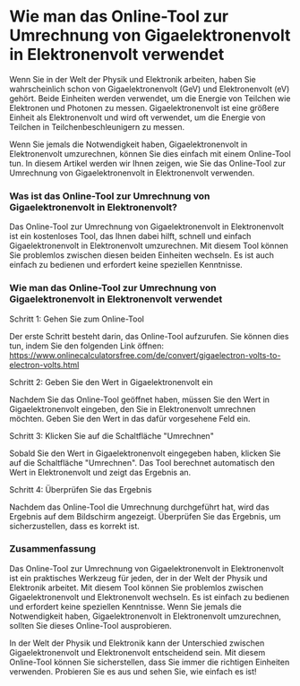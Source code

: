 Wie man das Online-Tool zur Umrechnung von Gigaelektronenvolt in Elektronenvolt verwendet
=========================================================================================

Wenn Sie in der Welt der Physik und Elektronik arbeiten, haben Sie wahrscheinlich schon von Gigaelektronenvolt (GeV) und Elektronenvolt (eV) gehört. Beide Einheiten werden verwendet, um die Energie von Teilchen wie Elektronen und Photonen zu messen. Gigaelektronenvolt ist eine größere Einheit als Elektronenvolt und wird oft verwendet, um die Energie von Teilchen in Teilchenbeschleunigern zu messen.

Wenn Sie jemals die Notwendigkeit haben, Gigaelektronenvolt in Elektronenvolt umzurechnen, können Sie dies einfach mit einem Online-Tool tun. In diesem Artikel werden wir Ihnen zeigen, wie Sie das Online-Tool zur Umrechnung von Gigaelektronenvolt in Elektronenvolt verwenden.

### Was ist das Online-Tool zur Umrechnung von Gigaelektronenvolt in Elektronenvolt?

Das Online-Tool zur Umrechnung von Gigaelektronenvolt in Elektronenvolt ist ein kostenloses Tool, das Ihnen dabei hilft, schnell und einfach Gigaelektronenvolt in Elektronenvolt umzurechnen. Mit diesem Tool können Sie problemlos zwischen diesen beiden Einheiten wechseln. Es ist auch einfach zu bedienen und erfordert keine speziellen Kenntnisse.

### Wie man das Online-Tool zur Umrechnung von Gigaelektronenvolt in Elektronenvolt verwendet

Schritt 1: Gehen Sie zum Online-Tool

Der erste Schritt besteht darin, das Online-Tool aufzurufen. Sie können dies tun, indem Sie den folgenden Link öffnen: <https://www.onlinecalculatorsfree.com/de/convert/gigaelectron-volts-to-electron-volts.html>

Schritt 2: Geben Sie den Wert in Gigaelektronenvolt ein

Nachdem Sie das Online-Tool geöffnet haben, müssen Sie den Wert in Gigaelektronenvolt eingeben, den Sie in Elektronenvolt umrechnen möchten. Geben Sie den Wert in das dafür vorgesehene Feld ein.

Schritt 3: Klicken Sie auf die Schaltfläche "Umrechnen"

Sobald Sie den Wert in Gigaelektronenvolt eingegeben haben, klicken Sie auf die Schaltfläche "Umrechnen". Das Tool berechnet automatisch den Wert in Elektronenvolt und zeigt das Ergebnis an.

Schritt 4: Überprüfen Sie das Ergebnis

Nachdem das Online-Tool die Umrechnung durchgeführt hat, wird das Ergebnis auf dem Bildschirm angezeigt. Überprüfen Sie das Ergebnis, um sicherzustellen, dass es korrekt ist.

### Zusammenfassung

Das Online-Tool zur Umrechnung von Gigaelektronenvolt in Elektronenvolt ist ein praktisches Werkzeug für jeden, der in der Welt der Physik und Elektronik arbeitet. Mit diesem Tool können Sie problemlos zwischen Gigaelektronenvolt und Elektronenvolt wechseln. Es ist einfach zu bedienen und erfordert keine speziellen Kenntnisse. Wenn Sie jemals die Notwendigkeit haben, Gigaelektronenvolt in Elektronenvolt umzurechnen, sollten Sie dieses Online-Tool ausprobieren.

In der Welt der Physik und Elektronik kann der Unterschied zwischen Gigaelektronenvolt und Elektronenvolt entscheidend sein. Mit diesem Online-Tool können Sie sicherstellen, dass Sie immer die richtigen Einheiten verwenden. Probieren Sie es aus und sehen Sie, wie einfach es ist!